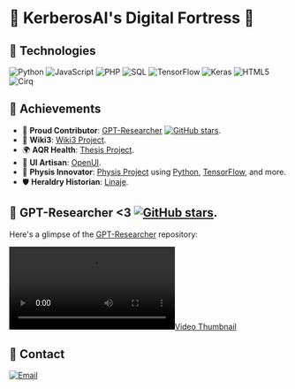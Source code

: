 # 🏰 KerberosAI's Digital Fortress 🏰

## 🔧 Technologies

![Python](https://img.shields.io/badge/Python-3776AB?style=for-the-badge&logo=python&logoColor=white) ![JavaScript](https://img.shields.io/badge/JavaScript-F7DF1E?style=for-the-badge&logo=javascript&logoColor=black) ![PHP](https://img.shields.io/badge/PHP-777BB4?style=for-the-badge&logo=php&logoColor=white) ![SQL](https://img.shields.io/badge/SQL-4479A1?style=for-the-badge&logo=mysql&logoColor=white) ![TensorFlow](https://img.shields.io/badge/TensorFlow-FF6F00?style=for-the-badge&logo=tensorflow&logoColor=white) ![Keras](https://img.shields.io/badge/Keras-D00000?style=for-the-badge&logo=keras&logoColor=white) ![HTML5](https://img.shields.io/badge/HTML5-E34F26?style=for-the-badge&logo=html5&logoColor=white) ![Cirq](https://img.shields.io/badge/Cirq-ffffff?style=for-the-badge&logo=quantum&logoColor=black)

## 🚀 Achievements

- 🤝 **Proud Contributor**: [GPT-Researcher](https://github.com/assafelovic/gpt-researcher) [![GitHub stars](https://img.shields.io/github/stars/assafelovic/gpt-researcher?style=social)](https://github.com/assafelovic/gpt-researcher/stargazers).
- 📖 **Wiki3**: [Wiki3 Project](https://github.com/kerberosai/wiki3).
- 🌍 **AQR Health**: [Thesis Project](https://github.com/kerberosai/aqr).
- 🎨 **UI Artisan**: [OpenUI](https://github.com/kerberosai/openui).
- 👗 **Physis Innovator**: [Physis Project](https://github.com/kerberosai/physis) using [Python](https://github.com/python), [TensorFlow](https://github.com/tensorflow/tensorflow), and more.
- 🛡️ **Heraldry Historian**: [Linaje](https://github.com/kerberosai/linaje).

## 📁 GPT-Researcher <3 [![GitHub stars](https://img.shields.io/github/stars/assafelovic/gpt-researcher?style=social)](https://github.com/assafelovic/gpt-researcher/stargazers).

Here's a glimpse of the [GPT-Researcher](https://github.com/assafelovic/gpt-researcher) repository:

[![Video Thumbnail](https://user-images.githubusercontent.com/13554167/252265342-a00c89a6-a295-4dd0-b58d-098a31c40fda.mp4)](https://user-images.githubusercontent.com/13554167/252265342-a00c89a6-a295-4dd0-b58d-098a31c40fda.mp4)


## 📧 Contact

[![Email](https://img.shields.io/badge/Email-kerberosai%40proton.me-blue?style=for-the-badge)](mailto:kerberosai@proton.me)
